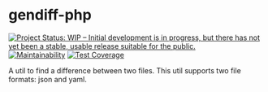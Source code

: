 # gendiff-php
[![Project Status: WIP – Initial development is in progress, but there has not yet been a stable, usable release suitable for the public.](https://www.repostatus.org/badges/latest/wip.svg)](https://www.repostatus.org/#wip)
[![Maintainability](https://api.codeclimate.com/v1/badges/7302eaa208e0a0ff9567/maintainability)](https://codeclimate.com/github/valeriySeregin/gendiff-php/maintainability)
[![Test Coverage](https://api.codeclimate.com/v1/badges/7302eaa208e0a0ff9567/test_coverage)](https://codeclimate.com/github/valeriySeregin/gendiff-php/test_coverage)

A util to find a difference between two files. This util supports two file formats: json and yaml.
